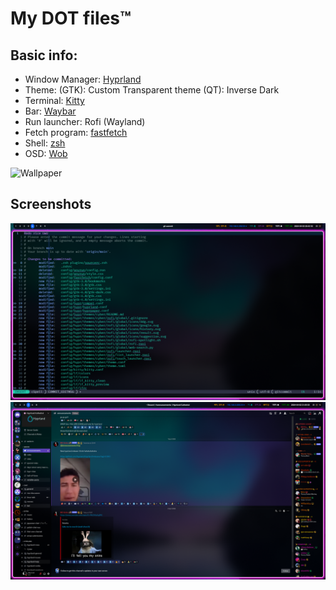 # My DOT files™

## Basic info:
 * Window Manager: [Hyprland](https://github.com/hyprwm/Hyprland)
 * Theme: (GTK): Custom Transparent theme (QT): Inverse Dark
 * Terminal: [Kitty](https://github.com/kovidgoyal/kitty)
 * Bar: [Waybar](https://github.com/Alexays/Waybar)
 * Run launcher: Rofi (Wayland)
 * Fetch program: [fastfetch](https://github.com/fastfetch-cli/fastfetch)
 * Shell: [zsh](https://www.zsh.org/)
 * OSD: [Wob](https://github.com/francma/wob)

 
![Wallpaper](https://wallup.net/wp-content/uploads/2015/12/16494-stars-sky-landscape-Switzerland-lake.jpg)


## Screenshots

![Terminyal](https://github.com/Slimemaster0/dots/blob/main/screen-shuts/commited.png)
![Discord](https://github.com/Slimemaster0/dots/blob/main/screen-shuts/discord.png)
